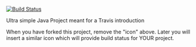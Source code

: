[![Build Status](https://travis-ci.org/CphTobias/dat3sem-week3-travisGettingStarted.svg?branch=master)](https://travis-ci.org/CphTobias/dat3sem-week3-travisGettingStarted)

Ultra simple Java Project meant for a Travis introduction

When you have forked this project, remove the "icon" above. Later you will insert a similar icon which will provide build status for YOUR project.
